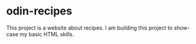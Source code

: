 # odin-recipes
This project is a website about recipes.
I am building this project to show-case my basic HTML skills.